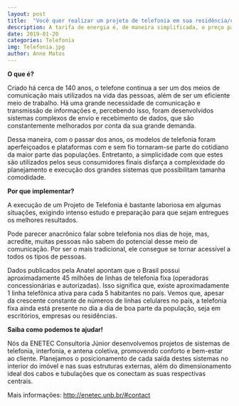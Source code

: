 ```yaml
---
layout: post
title:  "Você quer realizar um projeto de telefonia em sua residência/comércio?"
description: A tarifa de energia é, de maneira simplificada, o preço pago pela energia[...]
date: 2019-01-20
categories: Telefonia
img: Telefonia.jpg
author: Anne Matos
---
```


**O que é?**

Criado há cerca de 140 anos, o telefone continua a ser um dos meios de comunicação mais utilizados na vida das pessoas, além de ser um eficiente meio de trabalho. Há uma grande necessidade de comunicação e transmissão de informações e, percebendo isso, foram desenvolvidos sistemas complexos de envio e recebimento de dados, que são constantemente melhorados por conta da sua grande demanda.

Dessa maneira, com o passar dos anos, os modelos de telefonia foram aperfeiçoados e plataformas com e sem fio tornaram-se parte do cotidiano da maior parte das populações. Entretanto, a simplicidade com que estes são utilizados pelos seus consumidores finais disfarça a complexidade do planejamento e execução dos grandes sistemas que possibilitam tamanha comodidade.

**Por que implementar?**

A execução de um Projeto de Telefonia é bastante laboriosa em algumas situações, exigindo intenso estudo e preparação para que sejam entregues os melhores resultados.

Pode parecer anacrônico falar sobre telefonia nos dias de hoje, mas, acredite, muitas pessoas não sabem do potencial desse meio de comunicação. Por ser o mais tradicional, ele consegue se tornar acessível a todos os tipos de pessoas.

Dados publicados pela Anatel apontam que o Brasil possui aproximadamente 45 milhões de linhas de telefonia fixa (operadoras concessionárias e autorizadas). Isso significa que, existe aproximadamente 1 linha telefônica ativa para cada 5 habitantes no país. Vemos que, apesar da crescente constante de números de linhas celulares no país, a telefonia fixa ainda está presente no dia a dia de boa parte da população, seja em escritórios, empresas ou residências.

**Saiba como podemos te ajudar!**

Nós da ENETEC Consultoria Júnior desenvolvemos projetos de sistemas de telefonia, interfonia, e antena coletiva, promovendo conforto e bem-estar ao cliente. Planejamos o posicionamento de cada saída destes sistemas no interior do imóvel e nas suas estruturas externas, além do dimensionamento ideal dos cabos e tubulações que os conectam as suas respectivas centrais.

Mais informações: http://enetec.unb.br/#contact